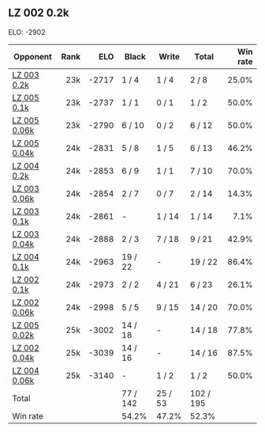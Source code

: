 ## LZ 002 0.2k ##

ELO: -2902

Opponent | Rank | ELO | Black | Write | Total | Win rate
---------|-----:|----:|-------|-------|-------|-------:
[LZ 003 0.2k](LZ%20003%200.2k.md) | 23k | -2717 | 1 / 4 | 1 / 4 | 2 / 8 | 25.0%
[LZ 005 0.1k](LZ%20005%200.1k.md) | 23k | -2737 | 1 / 1 | 0 / 1 | 1 / 2 | 50.0%
[LZ 005 0.06k](LZ%20005%200.06k.md) | 23k | -2790 | 6 / 10 | 0 / 2 | 6 / 12 | 50.0%
[LZ 005 0.04k](LZ%20005%200.04k.md) | 24k | -2831 | 5 / 8 | 1 / 5 | 6 / 13 | 46.2%
[LZ 004 0.2k](LZ%20004%200.2k.md) | 24k | -2853 | 6 / 9 | 1 / 1 | 7 / 10 | 70.0%
[LZ 003 0.06k](LZ%20003%200.06k.md) | 24k | -2854 | 2 / 7 | 0 / 7 | 2 / 14 | 14.3%
[LZ 003 0.1k](LZ%20003%200.1k.md) | 24k | -2861 | - | 1 / 14 | 1 / 14 | 7.1%
[LZ 003 0.04k](LZ%20003%200.04k.md) | 24k | -2888 | 2 / 3 | 7 / 18 | 9 / 21 | 42.9%
[LZ 004 0.1k](LZ%20004%200.1k.md) | 24k | -2963 | 19 / 22 | - | 19 / 22 | 86.4%
[LZ 002 0.1k](LZ%20002%200.1k.md) | 24k | -2973 | 2 / 2 | 4 / 21 | 6 / 23 | 26.1%
[LZ 002 0.06k](LZ%20002%200.06k.md) | 24k | -2998 | 5 / 5 | 9 / 15 | 14 / 20 | 70.0%
[LZ 005 0.02k](LZ%20005%200.02k.md) | 25k | -3002 | 14 / 18 | - | 14 / 18 | 77.8%
[LZ 002 0.04k](LZ%20002%200.04k.md) | 25k | -3039 | 14 / 16 | - | 14 / 16 | 87.5%
[LZ 004 0.06k](LZ%20004%200.06k.md) | 25k | -3140 | - | 1 / 2 | 1 / 2 | 50.0%
Total | | | 77 / 142 | 25 / 53 | 102 / 195 | 
Win rate| | | 54.2% | 47.2% | 52.3% | 
